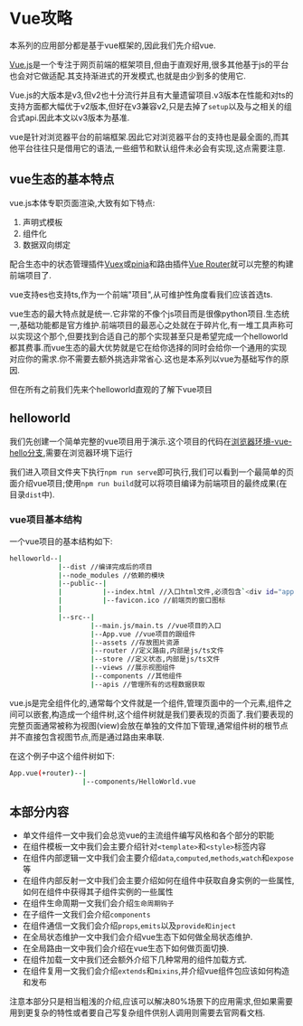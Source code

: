 # Vue攻略

本系列的应用部分都是基于vue框架的,因此我们先介绍vue.

[Vue.js](https://v3.cn.vuejs.org/)是一个专注于网页前端的框架项目,但由于直观好用,很多其他基于js的平台也会对它做适配.其支持渐进式的开发模式,也就是由少到多的使用它.

Vue.js的大版本是v3,但v2也十分流行并且有大量遗留项目.v3版本在性能和对ts的支持方面都大幅优于v2版本,但好在v3兼容v2,只是去掉了`setup`以及与之相关的组合式api.因此本文以v3版本为基准.

vue是针对浏览器平台的前端框架.因此它对浏览器平台的支持也是最全面的,而其他平台往往只是借用它的语法,一些细节和默认组件未必会有实现,这点需要注意.

## vue生态的基本特点

vue.js本体专职页面渲染,大致有如下特点:

1. 声明式模板
2. 组件化
3. 数据双向绑定

配合生态中的状态管理插件[Vuex](https://vuex.vuejs.org/zh/guide/)或[pinia](https://pinia.vuejs.org/zh/)和路由插件[Vue Router](https://router.vuejs.org/zh/guide/)就可以完整的构建前端项目了.

vue支持es也支持ts,作为一个前端"项目",从可维护性角度看我们应该首选ts.

vue生态的最大特点就是统一.它非常的不像个js项目而是很像python项目.生态统一,基础功能都是官方维护.前端项目的最恶心之处就在于碎片化,有一堆工具声称可以实现这个那个,但要找到合适自己的那个实现甚至只是希望完成一个helloworld都其费事.而vue生态的最大优势就是它在给你选择的同时会给你一个通用的实现对应你的需求.你不需要去额外挑选非常省心.这也是本系列以vue为基础写作的原因.

但在所有之前我们先来个helloworld直观的了解下vue项目

## helloworld

我们先创建一个简单完整的vue项目用于演示.这个项目的代码在[浏览器环境-vue-hello分支](https://github.com/hsz1273327/TutorialForFront-EndWeb/tree/%E6%B5%8F%E8%A7%88%E5%99%A8%E7%8E%AF%E5%A2%83-vue-hello),需要在浏览器环境下运行

我们进入项目文件夹下执行`npm run serve`即可执行,我们可以看到一个最简单的页面介绍vue项目;使用`npm run build`就可以将项目编译为前端项目的最终成果(在目录`dist`中).

### vue项目基本结构

一个vue项目的基本结构如下:

```bash
helloworld--|
            |--dist //编译完成后的项目
            |--node_modules //依赖的模块
            |--public--|
            |          |--index.html //入口html文件,必须包含`<div id="app"></div>`
            |          |--favicon.ico //前端页的窗口图标
            |
            |--src--|
                    |--main.js/main.ts //vue项目的入口
                    |--App.vue //vue项目的跟组件
                    |--assets //存放图片资源
                    |--router //定义路由,内部是js/ts文件
                    |--store //定义状态,内部是js/ts文件
                    |--views //展示视图组件
                    |--components //其他组件
                    |--apis //管理所有的远程数据获取
```

vue.js是完全组件化的,通常每个文件就是一个组件,管理页面中的一个元素,组件之间可以嵌套,构造成一个组件树,这个组件树就是我们要表现的页面了.我们要表现的完整页面通常被称为视图(view)会放在单独的文件加下管理,通常组件树的根节点并不直接包含视图节点,而是通过路由来串联.

在这个例子中这个组件树如下:

```bash
App.vue(+router)--|
                  |--components/HelloWorld.vue
```

## 本部分内容

+ 单文件组件一文中我们会总览vue的主流组件编写风格和各个部分的职能
+ 在组件模板一文中我们会主要介绍针对`<template>`和`<style>`标签内容
+ 在组件内部逻辑一文中我们会主要介绍`data`,`computed`,`methods`,`watch`和`expose`等
+ 在组件内部反射一文中我们会主要介绍如何在组件中获取自身实例的一些属性,如何在组件中获得其子组件实例的一些属性
+ 在组件生命周期一文我们会介绍`生命周期钩子`
+ 在子组件一文我们会介绍`components`
+ 在组件通信一文我们会介绍`props`,`emits`以及`provide和inject`
+ 在全局状态维护一文中我们会介绍vue生态下如何做全局状态维护.
+ 在全局路由一文中我们会介绍在vue生态下如何做页面切换.
+ 在组件加载一文中我们还会额外介绍下几种常用的组件加载方式.
+ 在组件复用一文我们会介绍`extends`和`mixins`,并介绍vue组件包应该如何构造和发布

注意本部分只是相当粗浅的介绍,应该可以解决80%场景下的应用需求,但如果需要用到更复杂的特性或者要自己写复杂组件供别人调用则需要去官网看文档.
